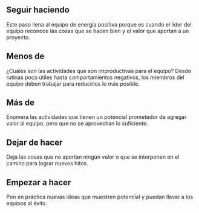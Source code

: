 ## Seguir haciendo
Este paso llena al equipo de energía positiva porque es cuando el líder del equipo reconoce las cosas que se hacen bien y el valor que aportan a un proyecto.

## Menos de
¿Cuáles son las actividades que son improductivas para el equipo? Desde rutinas poco útiles hasta comportamientos negativos, los miembros del equipo deben trabajar para reducirlos lo más posible.

## Más de
Enumera las actividades que tienen un potencial prometedor de agregar valor al equipo, pero que no se aprovechan lo suficiente.

## Dejar de hacer
Deja las cosas que no aportan ningún valor o que se interponen en el camino para lograr nuevos hitos.

## Empezar a hacer
Pon en práctica nuevas ideas que muestren potencial y puedan llevar a los equipos al éxito.
